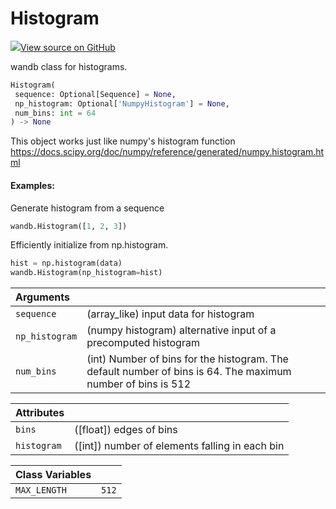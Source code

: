 # Histogram



[![](https://www.tensorflow.org/images/GitHub-Mark-32px.png)View source on GitHub](https://www.github.com/wandb/client/tree/c505c66a5f9c1530671564dae3e9e230f72f6584/wandb/sdk/data_types/histogram.py#L17-L95)



wandb class for histograms.

```python
Histogram(
 sequence: Optional[Sequence] = None,
 np_histogram: Optional['NumpyHistogram'] = None,
 num_bins: int = 64
) -> None
```




This object works just like numpy's histogram function
https://docs.scipy.org/doc/numpy/reference/generated/numpy.histogram.html

#### Examples:

Generate histogram from a sequence
```python
wandb.Histogram([1, 2, 3])
```

Efficiently initialize from np.histogram.
```python
hist = np.histogram(data)
wandb.Histogram(np_histogram=hist)
```



| Arguments | |
| :--- | :--- |
| `sequence` | (array_like) input data for histogram |
| `np_histogram` | (numpy histogram) alternative input of a precomputed histogram |
| `num_bins` | (int) Number of bins for the histogram. The default number of bins is 64. The maximum number of bins is 512 |





| Attributes | |
| :--- | :--- |
| `bins` | ([float]) edges of bins |
| `histogram` | ([int]) number of elements falling in each bin |





| Class Variables | |
| :--- | :--- |
| `MAX_LENGTH` | `512` |

